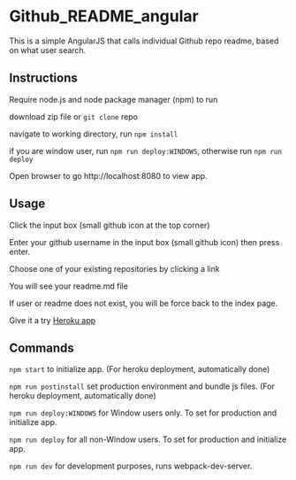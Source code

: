 # Github_README_angular
This is a simple AngularJS that calls individual Github repo readme, based on what user search.

## Instructions

Require node.js and node package manager (npm) to run

download zip file or `git clone` repo

navigate to working directory, run `npm install`

if you are window user, run `npm run deploy:WINDOWS`, otherwise run `npm run deploy`

Open browser to go http://localhost:8080 to view app.

## Usage

Click the input box (small github icon at the top corner)

Enter your github username in the input box (small github icon) then press enter.

Choose one of your existing repositories by clicking a link

You will see your readme.md file

If user or readme does not exist, you will be force back to the index page.

Give it a try [Heroku app](https://desolate-dusk-68213.herokuapp.com/)

## Commands

`npm start` to initialize app. (For heroku deployment, automatically done)

`npm run postinstall` set production environment and bundle js files. (For heroku deployment, automatically done)

`npm run deploy:WINDOWS` for Window users only. To set for production and initialize app.

`npm run deploy` for all non-Window users. To set for production and initialize app.

`npm run dev` for development purposes, runs webpack-dev-server.
